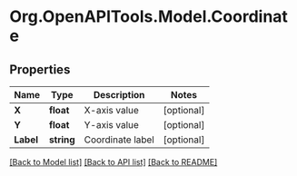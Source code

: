 # Org.OpenAPITools.Model.Coordinate

## Properties

Name | Type | Description | Notes
------------ | ------------- | ------------- | -------------
**X** | **float** | X-axis value | [optional] 
**Y** | **float** | Y-axis value | [optional] 
**Label** | **string** | Coordinate label | [optional] 

[[Back to Model list]](../../README.md#documentation-for-models) [[Back to API list]](../../README.md#documentation-for-api-endpoints) [[Back to README]](../../README.md)

